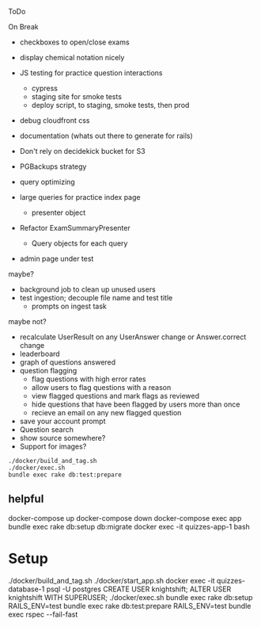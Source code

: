 ToDo

On Break
* checkboxes to open/close exams
* display chemical notation nicely
* JS testing for practice question interactions
  * cypress
  * staging site for smoke tests
  * deploy script, to staging, smoke tests, then prod
* debug cloudfront css
* documentation (whats out there to generate for rails)

* Don't rely on decidekick bucket for S3
* PGBackups strategy
* query optimizing
* large queries for practice index page
  * presenter object
* Refactor ExamSummaryPresenter
  * Query objects for each query
* admin page under test

maybe?
* background job to clean up unused users
* test ingestion; decouple file name and test title
  * prompts on ingest task

maybe not?
* recalculate UserResult on any UserAnswer change or Answer.correct change
* leaderboard
* graph of questions answered
* question flagging
  * flag questions with high error rates
  * allow users to flag questions with a reason
  * view flagged questions and mark flags as reviewed
  * hide questions that have been flagged by users more than once
  * recieve an email on any new flagged question
* save your account prompt
* Question search
* show source somewhere?
* Support for images?

```
./docker/build_and_tag.sh
./docker/exec.sh
bundle exec rake db:test:prepare
```

## helpful
docker-compose up
docker-compose down
docker-compose exec app bundle exec rake db:setup db:migrate
docker exec -it quizzes-app-1 bash

# Setup
./docker/build_and_tag.sh
./docker/start_app.sh
docker exec -it quizzes-database-1 psql -U postgres
	CREATE USER knightshift;
	ALTER USER knightshift WITH SUPERUSER;
./docker/exec.sh
  bundle exec rake db:setup
  RAILS_ENV=test bundle exec rake db:test:prepare
  RAILS_ENV=test bundle exec rspec --fail-fast
